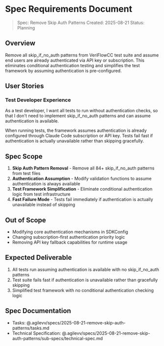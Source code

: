 # Spec Requirements Document

> Spec: Remove Skip Auth Patterns
> Created: 2025-08-21
> Status: Planning

## Overview

Remove all skip_if_no_auth patterns from VeriFlowCC test suite and assume end users are already authenticated via API key or subscription. This eliminates conditional authentication testing and simplifies the test framework by assuming authentication is pre-configured.

## User Stories

### Test Developer Experience

As a test developer, I want all tests to run without authentication checks, so that I don't need to implement skip_if_no_auth patterns and can assume authentication is available.

When running tests, the framework assumes authentication is already configured through Claude Code subscription or API key. Tests fail fast if authentication is actually unavailable rather than skipping gracefully.

## Spec Scope

1. **Skip Auth Pattern Removal** - Remove all 84+ skip_if_no_auth patterns from test files
1. **Authentication Assumption** - Modify validation functions to assume authentication is always available
1. **Test Framework Simplification** - Eliminate conditional authentication logic from test infrastructure
1. **Fast Failure Mode** - Tests fail immediately if authentication is actually unavailable instead of skipping

## Out of Scope

- Modifying core authentication mechanisms in SDKConfig
- Changing subscription-first authentication priority logic
- Removing API key fallback capabilities for runtime usage

## Expected Deliverable

1. All tests run assuming authentication is available with no skip_if_no_auth patterns
1. Test suite fails fast if authentication is unavailable rather than gracefully skipping
1. Simplified test framework with no conditional authentication checking logic

## Spec Documentation

- Tasks: @.agilevv/specs/2025-08-21-remove-skip-auth-patterns/tasks.md
- Technical Specification: @.agilevv/specs/2025-08-21-remove-skip-auth-patterns/sub-specs/technical-spec.md
